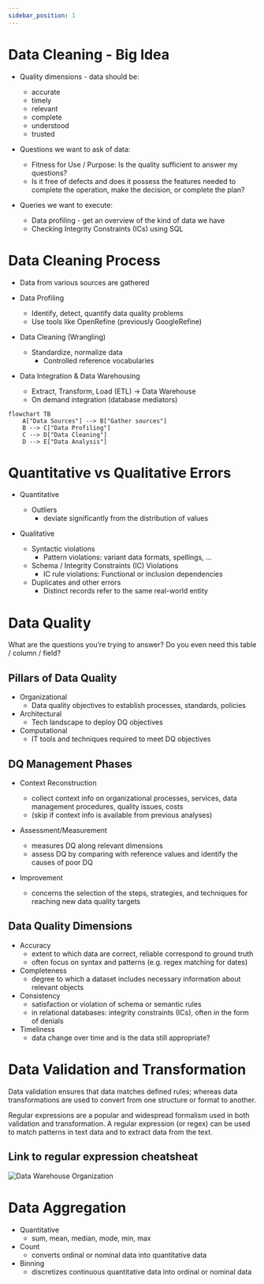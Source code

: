 ```yaml
---
sidebar_position: 1
---
```


# Data Cleaning - Big Idea
- Quality dimensions - data should be:
    - accurate
    - timely
    - relevant
    - complete
    - understood
    - trusted

- Questions we want to ask of data:
    - Fitness for Use / Purpose: Is the quality sufficient to answer my questions?
    -   Is it free of defects and does it possess the features needed to complete the operation, make the decision, or complete the plan?

- Queries we want to execute:
    - Data profiling - get an overview of the kind of data we have
    - Checking Integrity Constraints (ICs) using SQL

# Data Cleaning Process
- Data from various sources are gathered

- Data Profiling
    - Identify, detect, quantify data quality problems
    - Use tools like OpenRefine (previously GoogleRefine)

- Data Cleaning (Wrangling)
    - Standardize, normalize data
        - Controlled reference vocabularies

- Data Integration & Data Warehousing
    - Extract, Transform, Load (ETL) -> Data Warehouse
    - On demand integration (database mediators)

```mermaid
flowchart TB
    A["Data Sources"] --> B["Gather sources"]
    B --> C["Data Profiling"]
    C --> D["Data Cleaning"]
    D --> E["Data Analysis"]
```

# Quantitative vs Qualitative Errors
- Quantitative
    - Outliers
        - deviate significantly from the distribution of values

- Qualitative
    - Syntactic violations
        - Pattern violations: variant data formats, spellings, ...
    - Schema / Integrity Constraints (IC) Violations
        - IC rule violations: Functional or inclusion dependencies
    - Duplicates and other errors
        - Distinct records refer to the same real-world entity

# Data Quality 
What are the questions you’re trying to answer? Do you even need this table / column / field?

## Pillars of Data Quality
- Organizational
    - Data quality objectives to establish processes, standards, policies
- Architectural
    - Tech landscape to deploy DQ objectives
- Computational
    - IT tools and techniques required to meet DQ objectives

## DQ Management Phases
- Context Reconstruction
    - collect context info on organizational processes, services, data management procedures, quality issues, costs
    - (skip if context info is available from previous analyses)

- Assessment/Measurement
    - measures DQ along relevant dimensions
    - assess DQ by comparing with reference values and identify the causes of poor DQ

- Improvement
    - concerns the selection of the steps, strategies, and techniques for reaching new data quality targets

## Data Quality Dimensions
- Accuracy
    - extent to which data are correct, reliable correspond to ground truth 
    - often focus on syntax and patterns (e.g. regex matching for dates)
- Completeness
    - degree to which a dataset includes necessary information about relevant objects
- Consistency
    - satisfaction or violation of schema or semantic rules
    - in relational databases: integrity constraints (ICs), often in the form of denials
- Timeliness
    - data change over time and is the data still appropriate?

# Data Validation and Transformation
Data validation ensures that data matches defined rules; whereas data transformations are used to convert from one structure or format to another. 

Regular expressions are a popular and widespread formalism used in both validation and transformation. A regular expression (or regex) can be used to match patterns in text data and to extract data from the text.

## Link to regular expression cheatsheat


![Data Warehouse Organization](/img/data-warehouse-organization.jpg)

# Data Aggregation
- Quantitative
    - sum, mean, median, mode, min, max
- Count
    - converts ordinal or nominal data into quantitative data
- Binning
    - discretizes continuous quantitative data into ordinal or nominal data